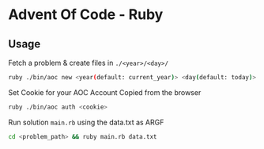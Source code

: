 # Advent Of Code - Ruby

## Usage

Fetch a problem & create files in `./<year>/<day>/`  

```bash
ruby ./bin/aoc new <year(default: current_year)> <day(default: today)>
```

Set Cookie for your AOC Account Copied from the browser  
```bash
ruby ./bin/aoc auth <cookie>
```

Run solution `main.rb` using the data.txt as ARGF  
```bash
cd <problem_path> && ruby main.rb data.txt
```
